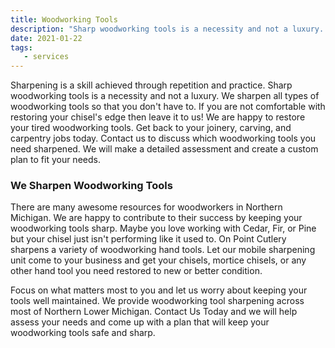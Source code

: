 ```yaml
---
title: Woodworking Tools
description: "Sharp woodworking tools is a necessity and not a luxury. We sharpen all types of woodworking tools so that you don't have to. If you are not comfortable with restoring your chisel's edge then leave it to us! We do tool sharpening in Traverse City, Michigan."
date: 2021-01-22
tags:
   - services
---
```

Sharpening is a skill achieved through repetition and practice. Sharp woodworking tools is a necessity and not a luxury. We sharpen all types of woodworking tools so that you don't have to. If you are not comfortable with restoring your chisel's edge then leave it to us! We are happy to restore your tired woodworking tools. Get back to your joinery, carving, and carpentry jobs today. Contact us to discuss which woodworking tools you need sharpened. We will make a detailed assessment and create a custom plan to fit your needs.

### We Sharpen Woodworking Tools

There are many awesome resources for woodworkers in Northern Michigan.  We are happy to contribute to their success by keeping your woodworking tools sharp.  Maybe you love working with Cedar, Fir, or Pine but your chisel just isn't performing like it used to.  On Point Cutlery sharpens a variety of woodworking hand tools. Let our mobile sharpening unit come to your business and get your chisels, mortice chisels, or any other hand tool you need restored to new or better condition.  

Focus on what matters most to you and let us worry about keeping your tools well maintained.  We provide woodworking tool sharpening across most of Northern Lower Michigan.  Contact Us Today and we will help assess your needs and come up with a plan that will keep your woodworking tools safe and sharp.  




